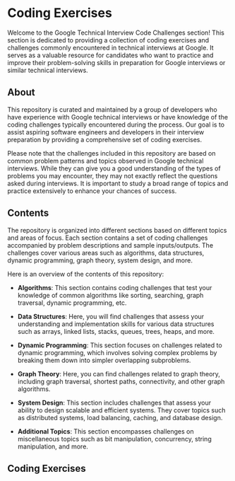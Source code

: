# Coding Exercises

Welcome to the Google Technical Interview Code Challenges section! This section is dedicated to providing a collection of coding exercises and challenges commonly encountered in technical interviews at Google. It serves as a valuable resource for candidates who want to practice and improve their problem-solving skills in preparation for Google interviews or similar technical interviews.

## About
This repository is curated and maintained by a group of developers who have experience with Google technical interviews or have knowledge of the coding challenges typically encountered during the process. Our goal is to assist aspiring software engineers and developers in their interview preparation by providing a comprehensive set of coding exercises.

Please note that the challenges included in this repository are based on common problem patterns and topics observed in Google technical interviews. While they can give you a good understanding of the types of problems you may encounter, they may not exactly reflect the questions asked during interviews. It is important to study a broad range of topics and practice extensively to enhance your chances of success.

## Contents
The repository is organized into different sections based on different topics and areas of focus. Each section contains a set of coding challenges accompanied by problem descriptions and sample inputs/outputs. The challenges cover various areas such as algorithms, data structures, dynamic programming, graph theory, system design, and more.

Here is an overview of the contents of this repository:

* **Algorithms**: This section contains coding challenges that test your knowledge of common algorithms like sorting, searching, graph traversal, dynamic programming, etc.

* **Data Structures**: Here, you will find challenges that assess your understanding and implementation skills for various data structures such as arrays, linked lists, stacks, queues, trees, heaps, and more.

* **Dynamic Programming**: This section focuses on challenges related to dynamic programming, which involves solving complex problems by breaking them down into simpler overlapping subproblems.

* **Graph Theory**: Here, you can find challenges related to graph theory, including graph traversal, shortest paths, connectivity, and other graph algorithms.

* **System Design**: This section includes challenges that assess your ability to design scalable and efficient systems. They cover topics such as distributed systems, load balancing, caching, and database design.

* **Additional Topics**: This section encompasses challenges on miscellaneous topics such as bit manipulation, concurrency, string manipulation, and more.

## Coding Exercises


  
